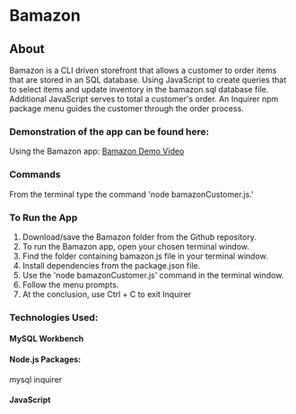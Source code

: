 
# Bamazon

## About
Bamazon is a CLI driven storefront that allows a customer to order items that are stored in an SQL database. Using JavaScript to create queries that to select items and update inventory in the bamazon.sql database file. Additional JavaScript serves to total a customer's order. An Inquirer npm package menu guides the customer through the order process.

### Demonstration of the app can be found here:
Using the Bamazon app: 
[Bamazon Demo Video](https://rjc.tinytake.com/sf/MjMwNDMxNl83MDY3OTc3)

### Commands
From the terminal type the command 'node bamazonCustomer.js.'

### To Run the App
1.	Download/save the Bamazon folder from the Github repository.
2.  To run the Bamazon app, open your chosen terminal window.
3.  Find the folder containing bamazon.js file in your terminal window.
4.  Install dependencies from the package.json file.
5.  Use the 'node bamazonCustomer.js' command in the terminal window.
6.  Follow the menu prompts.
7.  At the conclusion, use Ctrl + C to exit Inquirer  

### Technologies Used:
#### MySQL Workbench
#### Node.js Packages:
  mysql
  inquirer
#### JavaScript